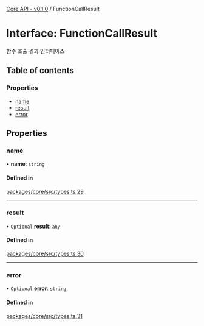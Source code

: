 [Core API - v0.1.0](/api-reference/core/) / FunctionCallResult

# Interface: FunctionCallResult

함수 호출 결과 인터페이스

## Table of contents

### Properties

- [name](#name)
- [result](#result)
- [error](#error)

## Properties

### <a id="name" name="name"></a> name

• **name**: `string`

#### Defined in

[packages/core/src/types.ts:29](https://github.com/robotaio/robota/blob/main/packages/core/src/types.ts#L29)

___

### <a id="result" name="result"></a> result

• `Optional` **result**: `any`

#### Defined in

[packages/core/src/types.ts:30](https://github.com/robotaio/robota/blob/main/packages/core/src/types.ts#L30)

___

### <a id="error" name="error"></a> error

• `Optional` **error**: `string`

#### Defined in

[packages/core/src/types.ts:31](https://github.com/robotaio/robota/blob/main/packages/core/src/types.ts#L31)
